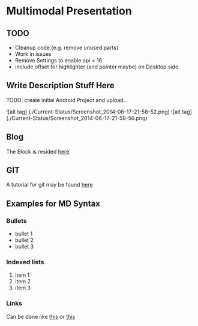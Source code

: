 # Multimodal Presentation

## TODO

 * Cleanup code (e.g. remove unused parts)
 * Work in issues
 * Remove Settings to enable api < 16
 * include offset for highlighter (and pointer maybe) on Desktop side


## Write Description Stuff Here
TODO: create initial Android Project and upload..

![alt tag] (./Current-Status/Screenshot_2014-06-17-21-58-52.png)
![alt tag] (./Current-Status/Screenshot_2014-06-17-21-58-56.png)

## Blog
The Block is resided [here](http://multimodalpresentation.wordpress.com/). 

## GIT
A tutorial for git may be found [here](https://www.atlassian.com/de/git/tutorial/git-basics)

## Examples for MD Syntax
### Bullets

 * bullet 1 
 * bullet 2
 * bullet 3

### Indexed lists

 1. item 1
 2. item 2 
 3. item 3

### Links
Can be done like [this](http://multimodalpresentation.wordpress.com/) or [this][1]

[1]: http://multimodalpresentation.wordpress.com/
